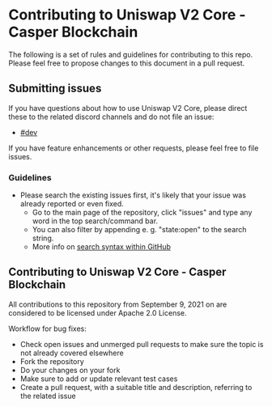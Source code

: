 # Contributing to Uniswap V2 Core - Casper Blockchain

The following is a set of rules and guidelines for contributing to this repo. Please feel free to propose changes to this document in a pull request.

## Submitting issues

If you have questions about how to use Uniswap V2 Core, please direct these to the related discord channels and do not file an issue:

* [#dev](https://discord.gg/5Vx8gheq)

If you have feature enhancements or other requests, please feel free to file issues.

### Guidelines

- Please search the existing issues first, it's likely that your issue was already reported or even fixed.
  - Go to the main page of the repository, click "issues" and type any word in the top search/command bar.
  - You can also filter by appending e. g. "state:open" to the search string.
  - More info on [search syntax within GitHub](https://help.github.com/articles/searching-issues)

## Contributing to Uniswap V2 Core - Casper Blockchain

All contributions to this repository from September 9, 2021 on are considered to be licensed under Apache 2.0 License.

Workflow for bug fixes:

- Check open issues and unmerged pull requests to make sure the topic is not already covered elsewhere
- Fork the repository
- Do your changes on your fork
- Make sure to add or update relevant test cases
- Create a pull request, with a suitable title and description, referring to the related issue
